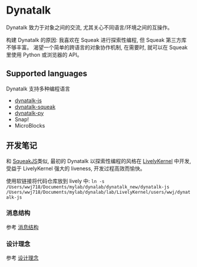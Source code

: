 # Dynatalk

Dynatalk 致力于对象之间的交流, 尤其关心不同语言/环境之间的互操作。

构建 Dynatalk 的原因: 我喜欢在 Squeak 进行探索性编程, 但 Squeak 第三方库不够丰富。 渴望一个简单的跨语言的对象协作机制, 在需要时, 就可以在 Squeak里使用 Python 或浏览器的 API。


## Supported languages

Dynatalk 支持多种编程语言

- [dynatalk-js](https://github.com/wwj718/dynatalk-js)
- [dynatalk-squeak](https://github.com/wwj718/dynatalk-squeak)
- [dynatalk-py](https://github.com/wwj718/dynatalk-py)
- Snap!
- MicroBlocks

## 开发笔记

<!--"软件只是心智成熟的副产品", 思考本身是更重要的, 记录它们-->

和 [SqueakJS](https://github.com/codefrau/SqueakJS)类似, 最初的 Dynatalk 以探索性编程的风格在 [LivelyKernel](https://github.com/LivelyKernel/LivelyKernel) 中开发, 受益于 LivelyKernel 强大的 liveness, 开发过程高效而愉快。

使用软链接将代码仓库放到 lively 中: `ln -s /Users/wwj718/Documents/mylab/dynalab/dynatalk_new/dynatalk-js /Users/wwj718/Documents/mylab/dynalab/lab/LivelyKernel/users/wwj/dynatalk-js`

### 消息结构

参考 [消息结构](./docs/消息结构.md)

### 设计理念

参考 [设计理念](./docs/设计理念.md)